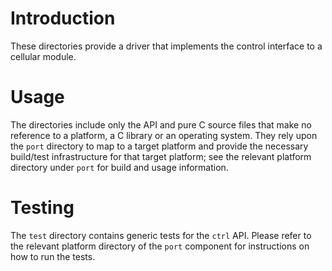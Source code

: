 # Introduction
These directories provide a driver that implements the control interface to a cellular module.

# Usage
The directories include only the API and pure C source files that make no reference to a platform, a C library or an operating system.  They rely upon the `port` directory to map to a target platform and provide the necessary build/test infrastructure for that target platform; see the relevant platform directory under `port` for build and usage information.

# Testing
The `test` directory contains generic tests for the `ctrl` API. Please refer to the relevant platform directory of the `port` component for instructions on how to run the tests.